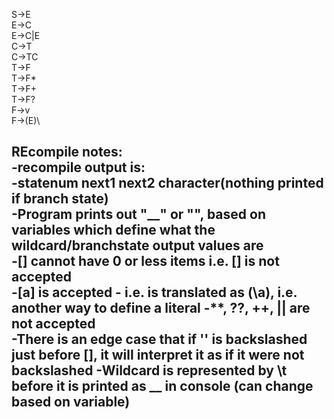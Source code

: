 S->E\
E->C\
E->C|E\
C->T\
C->TC\
T->F\
T->F*\
T->F+\
T->F?\
F->v\
F->(E)\

REcompile notes:\
-recompile output is:\
-statenum next1 next2 character(nothing printed if branch state)\
-Program prints out "__" or "", based on variables which define what the wildcard/branchstate output values are\
-[] cannot have 0 or less items i.e. [] is not accepted\
-[a] is accepted - i.e. is translated as (\a), i.e. another way to define a literal
-**, ??, ++, || are not accepted\
-There is an edge case that if '\' is backslashed just before [], it will interpret it as if it were not backslashed
-Wildcard is represented by \t before it is printed as __ in console (can change based on variable)
-